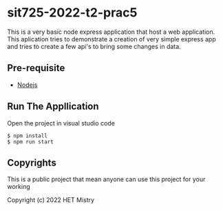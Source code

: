 # sit725-2022-t2-prac5

This is a very basic node express application that host a web application. This aplication tries to demonstrate a creation of very simple express app and tries to create a few api's to bring some changes in data.

## Pre-requisite

- [Nodejs](https://www.digitalocean.com/community/tutorials/how-to-install-node-js-on-ubuntu-20-04)

## Run The Appllication

Open the project in visual studio code

```
$ npm install
$ npm run start
```

## Copyrights

This is a public project that mean anyone can use this project for your working

Copyright (c) 2022 HET Mistry
